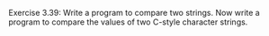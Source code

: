 Exercise 3.39: Write a program to compare two strings. Now write a
program to compare the values of two C-style character strings.